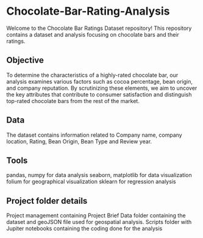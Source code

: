 # Chocolate-Bar-Rating-Analysis

Welcome to the Chocolate Bar Ratings Dataset repository! This repository contains a dataset and analysis focusing on chocolate bars and their ratings. 

## Objective

To determine the characteristics of a highly-rated chocolate bar, our analysis examines various factors such as cocoa percentage, bean origin, and company reputation. By scrutinizing these elements, we aim to uncover the key attributes that contribute to consumer satisfaction and distinguish top-rated chocolate bars from the rest of the market.

## Data

The dataset contains information  related to Company name, company location, Rating, Bean Origin, Bean Type and Review year.

## Tools 

pandas, numpy for data analysis 
seaborn, matplotlib for data visualization
folium for geographical visualization
sklearn for regression analysis

## Project folder details

Project management containing Project Brief
Data folder containing the dataset and geoJSON file used for geospatial analysis.
Scripts folder with Jupiter notebooks containing the coding done for the analysis
